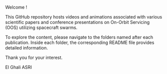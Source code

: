 Welcome !

This GitHub repository hosts videos and animations associated with various scientific papers and conference presentations on On-Orbit Servicing (OOS) utilizing spacecraft swarms.

To explore the content, please navigate to the folders named after each publication. Inside each folder, the corresponding README file provides detailed information.

Thank you for your interest.

El Ghali ASRI

